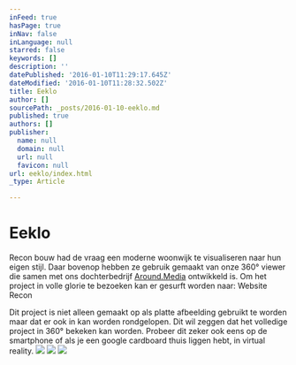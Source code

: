 ```yaml
---
inFeed: true
hasPage: true
inNav: false
inLanguage: null
starred: false
keywords: []
description: ''
datePublished: '2016-01-10T11:29:17.645Z'
dateModified: '2016-01-10T11:28:32.502Z'
title: Eeklo
author: []
sourcePath: _posts/2016-01-10-eeklo.md
published: true
authors: []
publisher:
  name: null
  domain: null
  url: null
  favicon: null
url: eeklo/index.html
_type: Article

---
```

# Eeklo

Recon bouw had de vraag een moderne woonwijk te visualiseren naar hun eigen stijl. Daar bovenop hebben ze gebruik gemaakt van onze 360° viewer die samen met ons dochterbedrijf [Around.Media][0] ontwikkeld is. Om het project in volle glorie te bezoeken kan er gesurft worden naar: Website Recon

Dit project is niet alleen gemaakt op als platte afbeelding gebruikt te worden maar dat er ook in kan worden rondgelopen. Dit wil zeggen dat het volledige project in 360° bekeken kan worden. Probeer dit zeker ook eens op de smartphone of als je een google cardboard thuis liggen hebt, in virtual reality.
![](https://the-grid-user-content.s3-us-west-2.amazonaws.com/a30bf78f-8861-4f1c-b99e-b144a984e69e.jpg)
![](https://the-grid-user-content.s3-us-west-2.amazonaws.com/014182c3-4b30-4e92-8b94-6b84aa0a0369.jpg)
![](https://the-grid-user-content.s3-us-west-2.amazonaws.com/54d6f34f-cb67-4f46-90f0-dfda7a7e8362.jpg)

[0]: www.around.media